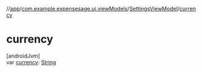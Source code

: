 //[app](../../../index.md)/[com.example.expensesage.ui.viewModels](../index.md)/[SettingsViewModel](index.md)/[currency](currency.md)

# currency

[androidJvm]\
var [currency](currency.md): [String](https://kotlinlang.org/api/latest/jvm/stdlib/kotlin/-string/index.html)
